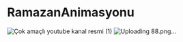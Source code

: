 # RamazanAnimasyonu
![Çok amaçlı youtube kanal resmi (1)](https://github.com/user-attachments/assets/fdd2ac1c-1992-49bd-bad1-d61d67ca59f3)
![Uploading 88.png…]()
